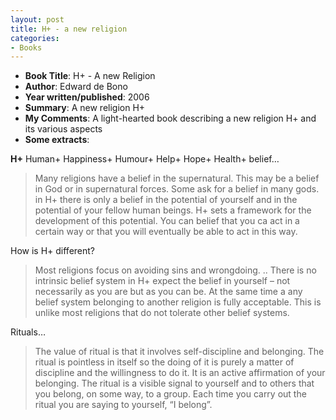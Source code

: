 ```yaml
---
layout: post
title: H+ - a new religion
categories:
- Books
---
```



- **Book Title**: H+ - A new Religion
- **Author**: Edward de Bono
- **Year written/published**: 2006
- **Summary**: A new religion H+
- **My Comments**: A light-hearted book describing a new religion H+ and its various aspects
- **Some extracts**:

**H+** Human+ Happiness+ Humour+ Help+ Hope+ Health+ belief…

> Many religions have a belief in the supernatural. This may be a belief in God or in supernatural forces. Some ask for a belief in many gods. in H+ there is only a belief in the potential of yourself and in the potential of your fellow human beings. H+ sets a framework for the development of this potential. You can belief that you ca act in a certain way or that you will eventually be able to act in this way.

How is H+ different?

> Most religions focus on avoiding sins and wrongdoing. .. There is no intrinsic belief system in H+ expect the belief in yourself – not necessarily as you are but as you can be. At the same time a any belief system belonging to another religion is fully acceptable. This is unlike most religions that do not tolerate other belief systems.

Rituals…

> The value of ritual is that it involves self-discipline and belonging. The ritual is pointless in itself so the doing of it is purely a matter of discipline and the willingness to do it. It is an active affirmation of your belonging. The ritual is a visible signal to yourself and to others that you belong, on some way, to a group. Each time you carry out the ritual you are saying to yourself, “I belong”.
